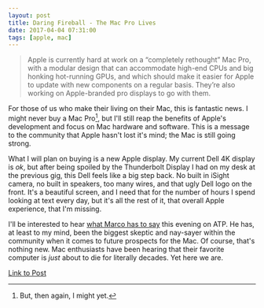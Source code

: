 ```yaml
---
layout: post
title: Daring Fireball - The Mac Pro Lives
date: 2017-04-04 07:31:00
tags: [apple, mac]
---
```



> Apple is currently hard at work on a “completely rethought” Mac Pro, with a modular design that can accommodate high-end CPUs and big honking hot-running GPUs, and which should make it easier for Apple to update with new components on a regular basis. They’re also working on Apple-branded pro displays to go with them.

For those of us who make their living on their Mac, this is fantastic news. I might never buy a Mac Pro[^1], but I'll still reap the benefits of Apple's development and focus on Mac hardware and software. This is a message to the community that Apple hasn't lost it's mind; the Mac is still going strong.

What I will plan on buying is a new Apple display. My current Dell 4K display is *ok*, but after being spoiled by the Thunderbolt Display I had on my desk at the previous gig, this Dell feels like a big step back. No built in iSight camera, no built in speakers, too many wires, and that ugly Dell logo on the front. It's a beautiful screen, and I need that for the number of hours I spend looking at text every day, but it's all the rest of it, that overall Apple experience, that I'm missing.

I'll be interested to hear [what Marco has to say][1] this evening on ATP. He has, at least to my mind, been the biggest skeptic and nay-sayer within the community when it comes to future prospects for the Mac. Of course, that's nothing new. Mac enthusiasts have been hearing that their favorite computer is *just* about to die for literally decades. Yet here we are.

[Link to Post][2]

[^1]:	But, then again, I might yet.

[1]:	https://twitter.com/marcoarment/status/849235947896098817
[2]:	http://daringfireball.net/2017/04/the_mac_pro_lives
